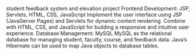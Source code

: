 student feedback system and elevation project
Frontend Development:
JSP, Servlets, HTML, CSS, JavaScript Implement the user interface using JSP (JavaServer Pages) and Servlets for dynamic content rendering. Combine with HTML, CSS, and JavaScript for building a responsive and intuitive user experience.
 Database Management:
 MySQL  MySQL as the relational database for managing student, faculty, course, and feedback data. Java’s Hibernate can be used to map Java objects to database tables.
